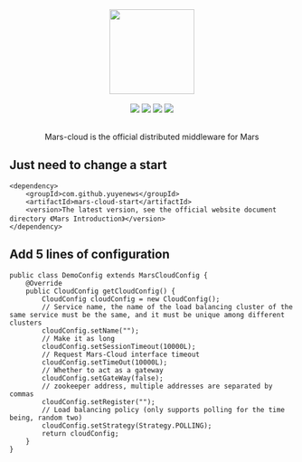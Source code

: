 <div align=center>
<img width="150px" src="https://github.com/yuyenews/resource/blob/master/mars/logo-small.png?raw=true"/>
</div>

<br/>

<div align=center>

<img src="https://img.shields.io/badge/licenes-MIT-brightgreen.svg"/>
<img src="https://img.shields.io/badge/jdk-1.8+-brightgreen.svg"/>
<img src="https://img.shields.io/badge/maven-3.5.4+-brightgreen.svg"/>
<img src="https://img.shields.io/badge/release-master-brightgreen.svg"/>

</div>

<br/>

<div align=center>

Mars-cloud is the official distributed middleware for Mars

</div>

## Just need to change a start

````
<dependency>
    <groupId>com.github.yuyenews</groupId>
    <artifactId>mars-cloud-start</artifactId>
    <version>The latest version, see the official website document directory 《Mars Introduction》</version>
</dependency>
````

## Add 5 lines of configuration

```
public class DemoConfig extends MarsCloudConfig {
	@Override
	public CloudConfig getCloudConfig() {
		CloudConfig cloudConfig = new CloudConfig();
		// Service name, the name of the load balancing cluster of the same service must be the same, and it must be unique among different clusters
		cloudConfig.setName("");
		// Make it as long
		cloudConfig.setSessionTimeout(10000L);
		// Request Mars-Cloud interface timeout
		cloudConfig.setTimeOut(10000L);
		// Whether to act as a gateway
		cloudConfig.setGateWay(false);
		// zookeeper address, multiple addresses are separated by commas
		cloudConfig.setRegister("");
		// Load balancing policy (only supports polling for the time being, random two)
		cloudConfig.setStrategy(Strategy.POLLING);
		return cloudConfig;
	}
}
```
